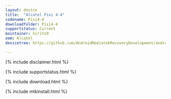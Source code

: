 ```yaml
---
layout: device
title:  "Alcatel Pixi 4-4"
codename: Pixi4-4
downloadfolder: Pixi4-4
supportstatus: Current
maintainer: kirito9
oem: Alcatel
devicetree: https://github.com/AndroidMediatekRecoveryDevelopment/android_device_alcatel_4034_twrp

---
```


{% include disclaimer.html %}

{% include supportstatus.html %}

{% include download.html %}

{% include mtkinstall.html %}